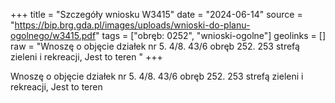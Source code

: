 +++
title = "Szczegóły wniosku W3415"
date = "2024-06-14"
source = "https://bip.brg.gda.pl/images/uploads/wnioski-do-planu-ogolnego/w3415.pdf"
tags = ["obręb: 0252", "wnioski-ogolne"]
geolinks = []
raw = "Wnoszę o objęcie działek nr 5. 4/8. 43/6 obręb 252. 253 strefą zieleni i rekreacji, Jest to teren "
+++

Wnoszę o objęcie działek nr 5. 4/8. 43/6 obręb 252. 253 strefą zieleni i rekreacji, Jest to teren



